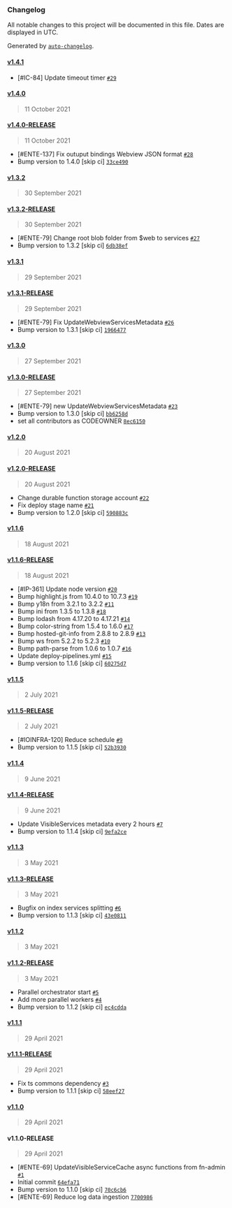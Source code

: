 ### Changelog

All notable changes to this project will be documented in this file. Dates are displayed in UTC.

Generated by [`auto-changelog`](https://github.com/CookPete/auto-changelog).

#### [v1.4.1](https://github.com/pagopa/io-functions-services-cache/compare/v1.4.0...v1.4.1)

- [#IC-84] Update timeout timer [`#29`](https://github.com/pagopa/io-functions-services-cache/pull/29)

#### [v1.4.0](https://github.com/pagopa/io-functions-services-cache/compare/v1.4.0-RELEASE...v1.4.0)

> 11 October 2021

#### [v1.4.0-RELEASE](https://github.com/pagopa/io-functions-services-cache/compare/v1.3.2...v1.4.0-RELEASE)

> 11 October 2021

- [#ENTE-137] Fix outuput bindings Webview JSON format [`#28`](https://github.com/pagopa/io-functions-services-cache/pull/28)
- Bump version to 1.4.0 [skip ci] [`33ce490`](https://github.com/pagopa/io-functions-services-cache/commit/33ce4901689c74e35e118f93b365dd015b9acd8e)

#### [v1.3.2](https://github.com/pagopa/io-functions-services-cache/compare/v1.3.2-RELEASE...v1.3.2)

> 30 September 2021

#### [v1.3.2-RELEASE](https://github.com/pagopa/io-functions-services-cache/compare/v1.3.1...v1.3.2-RELEASE)

> 30 September 2021

- [#ENTE-79] Change root blob folder from $web to services [`#27`](https://github.com/pagopa/io-functions-services-cache/pull/27)
- Bump version to 1.3.2 [skip ci] [`6db38ef`](https://github.com/pagopa/io-functions-services-cache/commit/6db38efebbf0c4e95193b86adbe54e6012f64516)

#### [v1.3.1](https://github.com/pagopa/io-functions-services-cache/compare/v1.3.1-RELEASE...v1.3.1)

> 29 September 2021

#### [v1.3.1-RELEASE](https://github.com/pagopa/io-functions-services-cache/compare/v1.3.0...v1.3.1-RELEASE)

> 29 September 2021

- [#ENTE-79] Fix UpdateWebviewServicesMetadata [`#26`](https://github.com/pagopa/io-functions-services-cache/pull/26)
- Bump version to 1.3.1 [skip ci] [`1966477`](https://github.com/pagopa/io-functions-services-cache/commit/1966477e5b25621f88acaa96f6bca8edd82befee)

#### [v1.3.0](https://github.com/pagopa/io-functions-services-cache/compare/v1.3.0-RELEASE...v1.3.0)

> 27 September 2021

#### [v1.3.0-RELEASE](https://github.com/pagopa/io-functions-services-cache/compare/v1.2.0...v1.3.0-RELEASE)

> 27 September 2021

- [#ENTE-79] new UpdateWebviewServicesMetadata [`#23`](https://github.com/pagopa/io-functions-services-cache/pull/23)
- Bump version to 1.3.0 [skip ci] [`bb6258d`](https://github.com/pagopa/io-functions-services-cache/commit/bb6258d96565d0ba91a87fb5c5ba539362ba7a00)
- set all contributors as CODEOWNER [`8ec6150`](https://github.com/pagopa/io-functions-services-cache/commit/8ec61501ad854973b86d8eec853154fff2103b36)

#### [v1.2.0](https://github.com/pagopa/io-functions-services-cache/compare/v1.2.0-RELEASE...v1.2.0)

> 20 August 2021

#### [v1.2.0-RELEASE](https://github.com/pagopa/io-functions-services-cache/compare/v1.1.6...v1.2.0-RELEASE)

> 20 August 2021

- Change durable function storage account [`#22`](https://github.com/pagopa/io-functions-services-cache/pull/22)
- Fix deploy stage name [`#21`](https://github.com/pagopa/io-functions-services-cache/pull/21)
- Bump version to 1.2.0 [skip ci] [`590883c`](https://github.com/pagopa/io-functions-services-cache/commit/590883c1001cee57b2cfee9e1f786ffa2a83af92)

#### [v1.1.6](https://github.com/pagopa/io-functions-services-cache/compare/v1.1.6-RELEASE...v1.1.6)

> 18 August 2021

#### [v1.1.6-RELEASE](https://github.com/pagopa/io-functions-services-cache/compare/v1.1.5...v1.1.6-RELEASE)

> 18 August 2021

- [#IP-361] Update node version [`#20`](https://github.com/pagopa/io-functions-services-cache/pull/20)
- Bump highlight.js from 10.4.0 to 10.7.3 [`#19`](https://github.com/pagopa/io-functions-services-cache/pull/19)
- Bump y18n from 3.2.1 to 3.2.2 [`#11`](https://github.com/pagopa/io-functions-services-cache/pull/11)
- Bump ini from 1.3.5 to 1.3.8 [`#18`](https://github.com/pagopa/io-functions-services-cache/pull/18)
- Bump lodash from 4.17.20 to 4.17.21 [`#14`](https://github.com/pagopa/io-functions-services-cache/pull/14)
- Bump color-string from 1.5.4 to 1.6.0 [`#17`](https://github.com/pagopa/io-functions-services-cache/pull/17)
- Bump hosted-git-info from 2.8.8 to 2.8.9 [`#13`](https://github.com/pagopa/io-functions-services-cache/pull/13)
- Bump ws from 5.2.2 to 5.2.3 [`#10`](https://github.com/pagopa/io-functions-services-cache/pull/10)
- Bump path-parse from 1.0.6 to 1.0.7 [`#16`](https://github.com/pagopa/io-functions-services-cache/pull/16)
- Update deploy-pipelines.yml [`#15`](https://github.com/pagopa/io-functions-services-cache/pull/15)
- Bump version to 1.1.6 [skip ci] [`60275d7`](https://github.com/pagopa/io-functions-services-cache/commit/60275d74303aff1bca0e7d36264869ad635e6bf8)

#### [v1.1.5](https://github.com/pagopa/io-functions-services-cache/compare/v1.1.5-RELEASE...v1.1.5)

> 2 July 2021

#### [v1.1.5-RELEASE](https://github.com/pagopa/io-functions-services-cache/compare/v1.1.4...v1.1.5-RELEASE)

> 2 July 2021

- [#IOINFRA-120] Reduce schedule [`#9`](https://github.com/pagopa/io-functions-services-cache/pull/9)
- Bump version to 1.1.5 [skip ci] [`52b3930`](https://github.com/pagopa/io-functions-services-cache/commit/52b3930747d975fbe311f0c554c4175e1b5584e2)

#### [v1.1.4](https://github.com/pagopa/io-functions-services-cache/compare/v1.1.4-RELEASE...v1.1.4)

> 9 June 2021

#### [v1.1.4-RELEASE](https://github.com/pagopa/io-functions-services-cache/compare/v1.1.3...v1.1.4-RELEASE)

> 9 June 2021

- Update VisibleServices metadata every 2 hours [`#7`](https://github.com/pagopa/io-functions-services-cache/pull/7)
- Bump version to 1.1.4 [skip ci] [`9efa2ce`](https://github.com/pagopa/io-functions-services-cache/commit/9efa2ced29c10f854c310009db820110015b4b96)

#### [v1.1.3](https://github.com/pagopa/io-functions-services-cache/compare/v1.1.3-RELEASE...v1.1.3)

> 3 May 2021

#### [v1.1.3-RELEASE](https://github.com/pagopa/io-functions-services-cache/compare/v1.1.2...v1.1.3-RELEASE)

> 3 May 2021

- Bugfix on index services splitting [`#6`](https://github.com/pagopa/io-functions-services-cache/pull/6)
- Bump version to 1.1.3 [skip ci] [`43e0811`](https://github.com/pagopa/io-functions-services-cache/commit/43e08117ecf29c0a3a8105d731285ac6aab5fb89)

#### [v1.1.2](https://github.com/pagopa/io-functions-services-cache/compare/v1.1.2-RELEASE...v1.1.2)

> 3 May 2021

#### [v1.1.2-RELEASE](https://github.com/pagopa/io-functions-services-cache/compare/v1.1.1...v1.1.2-RELEASE)

> 3 May 2021

- Parallel orchestrator start [`#5`](https://github.com/pagopa/io-functions-services-cache/pull/5)
- Add more parallel workers [`#4`](https://github.com/pagopa/io-functions-services-cache/pull/4)
- Bump version to 1.1.2 [skip ci] [`ec4cdda`](https://github.com/pagopa/io-functions-services-cache/commit/ec4cddaca225a92c5a67912aa2709f3cb437630c)

#### [v1.1.1](https://github.com/pagopa/io-functions-services-cache/compare/v1.1.1-RELEASE...v1.1.1)

> 29 April 2021

#### [v1.1.1-RELEASE](https://github.com/pagopa/io-functions-services-cache/compare/v1.1.0...v1.1.1-RELEASE)

> 29 April 2021

- Fix ts commons dependency [`#3`](https://github.com/pagopa/io-functions-services-cache/pull/3)
- Bump version to 1.1.1 [skip ci] [`58eef27`](https://github.com/pagopa/io-functions-services-cache/commit/58eef27e04a5763cfd3365da93000ae42cb874ad)

#### [v1.1.0](https://github.com/pagopa/io-functions-services-cache/compare/v1.1.0-RELEASE...v1.1.0)

> 29 April 2021

#### v1.1.0-RELEASE

> 29 April 2021

- [#ENTE-69] UpdateVisibleServiceCache async functions from fn-admin [`#1`](https://github.com/pagopa/io-functions-services-cache/pull/1)
- Initial commit [`64efa71`](https://github.com/pagopa/io-functions-services-cache/commit/64efa71a3cab728c4a2d5f1a0d1dcf46eb82c397)
- Bump version to 1.1.0 [skip ci] [`70c6cb6`](https://github.com/pagopa/io-functions-services-cache/commit/70c6cb6767ee4349642f89dd36eaf0a83ad7605c)
- [#ENTE-69] Reduce log data ingestion [`7700986`](https://github.com/pagopa/io-functions-services-cache/commit/7700986bd44aea39019c432a013d586ee592f6ab)

